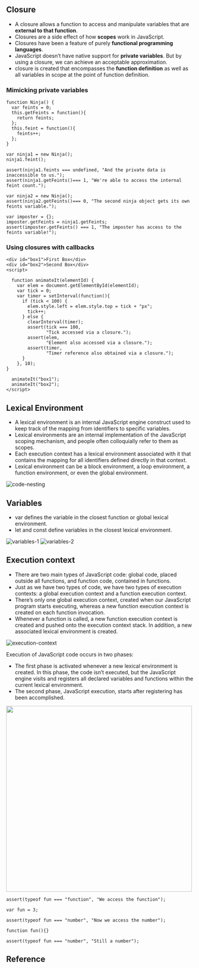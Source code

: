 ## Closure

* A closure allows a function to access and manipulate variables that are **external to that function**. 
* Closures are a side effect of how **scopes** work in JavaScript.
* Closures have been a feature of purely **functional programming languages**.
* JavaScript doesn’t have native support for **private variables**. But by using a closure, we can achieve an acceptable approximation.
* closure is created that encompasses the **function definition** as well as all variables in scope at the point of function definition.

### Mimicking private variables

```
function Ninja() {
  var feints = 0;
  this.getFeints = function(){
    return feints;
  };
  this.feint = function(){
    feints++;
  };
}

var ninja1 = new Ninja();
ninja1.feint();

assert(ninja1.feints === undefined, "And the private data is inaccessible to us.");
assert(ninja1.getFeints()=== 1, "We're able to access the internal feint count.");

var ninja2 = new Ninja();
assert(ninja2.getFeints()=== 0, "The second ninja object gets its own feints variable.");

var imposter = {};
imposter.getFeints = ninja1.getFeints;
assert(imposter.getFeints() === 1, "The imposter has access to the feints variable!");
```


### Using closures with callbacks

```
<div id="box1">First Box</div> 
<div id="box2">Second Box</div>
<script>

  function animateIt(elementId) {
    var elem = document.getElementById(elementId);
    var tick = 0;
    var timer = setInterval(function(){
      if (tick < 100) {
        elem.style.left = elem.style.top = tick + "px";
        tick++;
	  } else {
        clearInterval(timer);
        assert(tick === 100,
               "Tick accessed via a closure.");
        assert(elem,
               "Element also accessed via a closure.");
        assert(timer,
        	   "Timer reference also obtained via a closure.");
	  }
	}, 10);
}

  animateIt("box1");
  animateIt("box2");
</script>

```


## Lexical Environment
* A lexical environment is an internal JavaScript engine construct used to keep track of the mapping from identifiers to specific variables.
* Lexical environments are an internal implementation of the JavaScript scoping mechanism, and people often colloquially refer to them as scopes.
* Each execution context has a lexical environment associated with it that contains the mapping for all identifiers defined directly in that context.
* Lexical environment can be a block environment, a loop environment, a function environment, or even the global environment.

![code-nesting](./pix/code-nesting.png)

## Variables
* var defines the variable in the closest function or global lexical environment.
* let and const define variables in the closest lexical environment.

![variables-1](./pix/variables-1.png)
![variables-2](./pix/variables-2.png)

## Execution context
* There are two main types of JavaScript code: global code, placed outside all functions, and function code, contained in functions.
* Just as we have two types of code, we have two types of execution contexts: a global execution context and a function execution context.
* There’s only one global execution context, created when our JavaScript program starts executing, whereas a new function execution context is created on each function invocation.
* Whenever a function is called, a new function execution context is created and pushed onto the execution context stack. In addition, a new associated lexical environment is created. 

![execution-context](./pix/execution-context.png)

Execution of JavaScript code occurs in two phases:
* The first phase is activated whenever a new lexical environment is created. In this phase, the code isn’t executed, but the JavaScript engine visits and registers all declared variables and functions within the current lexical environment.
* The second phase, JavaScript execution, starts after registering has been accomplished.

<p float='left'>
	<img src='./pix/identifier-registering.png' width=500/>
</p>

```
assert(typeof fun === "function", "We access the function");

var fun = 3;

assert(typeof fun === "number", "Now we access the number");

function fun(){} 

assert(typeof fun === "number", "Still a number");
```

## Reference